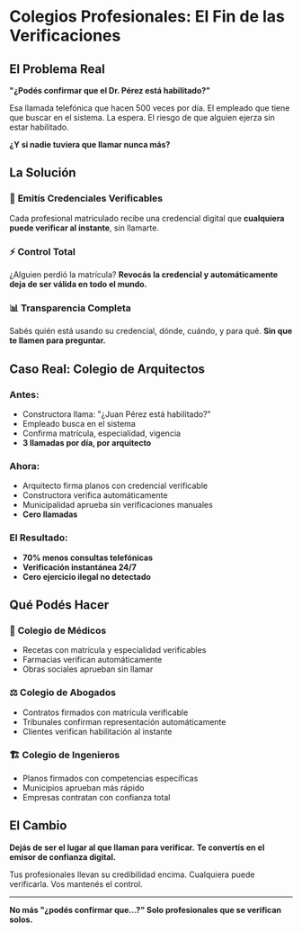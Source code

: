 # Colegios Profesionales: El Fin de las Verificaciones

## El Problema Real

**"¿Podés confirmar que el Dr. Pérez está habilitado?"**

Esa llamada telefónica que hacen 500 veces por día. El empleado que tiene que buscar en el sistema. La espera. El riesgo de que alguien ejerza sin estar habilitado.

**¿Y si nadie tuviera que llamar nunca más?**

## La Solución

### 🎯 **Emitís Credenciales Verificables**
Cada profesional matriculado recibe una credencial digital que **cualquiera puede verificar al instante**, sin llamarte.

### ⚡ **Control Total**
¿Alguien perdió la matrícula? **Revocás la credencial y automáticamente deja de ser válida en todo el mundo.**

### 📊 **Transparencia Completa**
Sabés quién está usando su credencial, dónde, cuándo, y para qué. **Sin que te llamen para preguntar.**

## Caso Real: Colegio de Arquitectos

### **Antes:**
- Constructora llama: "¿Juan Pérez está habilitado?"
- Empleado busca en el sistema
- Confirma matrícula, especialidad, vigencia
- **3 llamadas por día, por arquitecto**

### **Ahora:**
- Arquitecto firma planos con credencial verificable
- Constructora verifica automáticamente
- Municipalidad aprueba sin verificaciones manuales
- **Cero llamadas**

### **El Resultado:**
- **70% menos consultas telefónicas**
- **Verificación instantánea 24/7**
- **Cero ejercicio ilegal no detectado**

## Qué Podés Hacer

### 🏥 **Colegio de Médicos**
- Recetas con matrícula y especialidad verificables
- Farmacias verifican automáticamente
- Obras sociales aprueban sin llamar

### ⚖️ **Colegio de Abogados**
- Contratos firmados con matrícula verificable
- Tribunales confirman representación automáticamente
- Clientes verifican habilitación al instante

### 🏗️ **Colegio de Ingenieros**
- Planos firmados con competencias específicas
- Municipios aprueban más rápido
- Empresas contratan con confianza total

## El Cambio

**Dejás de ser el lugar al que llaman para verificar.**
**Te convertís en el emisor de confianza digital.**

Tus profesionales llevan su credibilidad encima. Cualquiera puede verificarla. Vos mantenés el control.

---

**No más "¿podés confirmar que...?" 
Solo profesionales que se verifican solos.**
